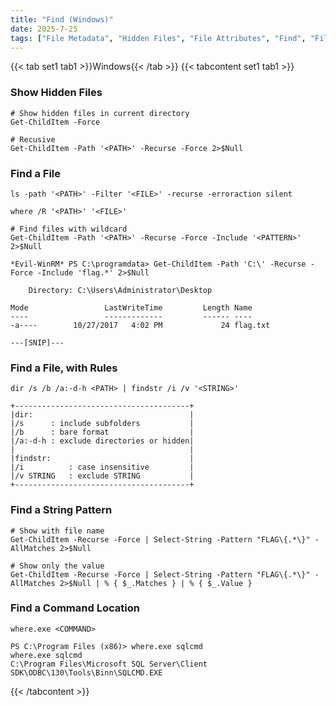 ```yaml
---
title: "Find (Windows)"
date: 2025-7-25
tags: ["File Metadata", "Hidden Files", "File Attributes", "Find", "Files", "Windows"]
---
```


{{< tab set1 tab1 >}}Windows{{< /tab >}}
{{< tabcontent set1 tab1 >}}

### Show Hidden Files

```console
# Show hidden files in current directory
Get-ChildItem -Force
```

```console
# Recusive
Get-ChildItem -Path '<PATH>' -Recurse -Force 2>$Null
```

### Find a File

```console
ls -path '<PATH>' -Filter '<FILE>' -recurse -erroraction silent
```

```console
where /R '<PATH>' '<FILE>'
```

```console
# Find files with wildcard
Get-ChildItem -Path '<PATH>' -Recurse -Force -Include '<PATTERN>' 2>$Null
```

```console {class="sample-code"}
*Evil-WinRM* PS C:\programdata> Get-ChildItem -Path 'C:\' -Recurse -Force -Include 'flag.*' 2>$Null

    Directory: C:\Users\Administrator\Desktop

Mode                 LastWriteTime         Length Name
----                 -------------         ------ ----
-a----        10/27/2017   4:02 PM             24 flag.txt

---[SNIP]---
```

### Find a File, with Rules

```console
dir /s /b /a:-d-h <PATH> | findstr /i /v '<STRING>'
```

```console
+---------------------------------------+
|dir:                                   |
|/s      : include subfolders           |
|/b      : bare format                  |
|/a:-d-h : exclude directories or hidden|
|                                       |
|findstr:                               |
|/i          : case insensitive         |
|/v STRING   : exclude STRING           |
+---------------------------------------+
```

### Find a String Pattern

```console
# Show with file name
Get-ChildItem -Recurse -Force | Select-String -Pattern "FLAG\{.*\}" -AllMatches 2>$Null
```

```console
# Show only the value
Get-ChildItem -Recurse -Force | Select-String -Pattern "FLAG\{.*\}" -AllMatches 2>$Null | % { $_.Matches } | % { $_.Value }
```

### Find a Command Location

```console
where.exe <COMMAND>
```

```console {class="sample-code"}
PS C:\Program Files (x86)> where.exe sqlcmd
where.exe sqlcmd
C:\Program Files\Microsoft SQL Server\Client SDK\ODBC\130\Tools\Binn\SQLCMD.EXE
```

{{< /tabcontent >}}
